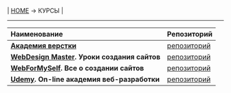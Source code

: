 | [HOME](https://github.com/vik-vavilikhin/vik-vavilikhin.github.io) &rarr; КУРСЫ |

-------------------------------------------------------------------------------

|                      Наименование                              | Репозиторий |
|:---------------------------------------------------------------|:------------|
|**[Академия верстки](https://glo-academy.ru/frontenddeveloper/)**|[репозиторий](https://github.com/vik-vavilikhin/GloAcademy)                                 |
|**[WebDesign Master](https://webdesign-master.ru/). Уроки создания сайтов**   |[репозиторий](https://github.com/vik-vavilikhin/WebDesignMaster)               |
|**[WebForMySelf](https://webformyself.com/). Все о создании сайтов**          |[репозиторий](https://github.com/vik-vavilikhin/WebForMySelf)                  |
|**[Udemy](https://www.udemy.com/). On-line академия веб-разработки**          |[репозиторий](https://github.com/vik-vavilikhin/Udemy)                         |